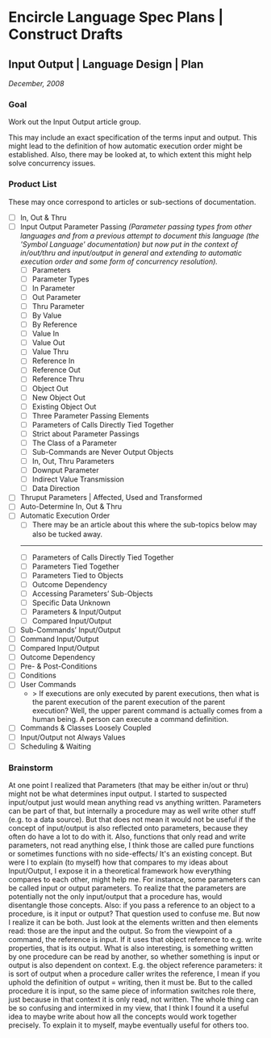 ﻿Encircle Language Spec Plans | Construct Drafts
===============================================

Input Output | Language Design | Plan
-------------------------------------

*December, 2008*

### Goal

Work out the Input Output article group.

This may include an exact specification of the terms input and output. This might lead to the definition of how automatic execution order might be established. Also, there may be looked at, to which extent this might help solve concurrency issues.

### Product List

These may once correspond to articles or sub-sections of documentation.

- [ ] In, Out & Thru
- [ ] Input Output Parameter Passing
        *(Parameter passing types from other languages and from a previous attempt to document this language (the 'Symbol Language' documentation) but now put in the context of in/out/thru and input/output in general and extending to automatic execution order and some form of concurrency resolution).*
    - [ ] Parameters
    - [ ] Parameter Types
    - [ ] In Parameter
    - [ ] Out Parameter
    - [ ] Thru Parameter
    - [ ] By Value
    - [ ] By Reference
    - [ ] Value In
    - [ ] Value Out
    - [ ] Value Thru
    - [ ] Reference In
    - [ ] Reference Out
    - [ ] Reference Thru
    - [ ] Object Out
    - [ ] New Object Out
    - [ ] Existing Object Out
    - [ ] Three Parameter Passing Elements
    - [ ] Parameters of Calls Directly Tied Together
    - [ ] Strict about Parameter Passings
    - [ ] The Class of a Parameter
    - [ ] Sub-Commands are Never Output Objects
    - [ ] In, Out, Thru Parameters
    - [ ] Downput Parameter
    - [ ] Indirect Value Transmission
    - [ ] Data Direction
- [ ] Thruput Parameters | Affected, Used and Transformed
- [ ] Auto-Determine In, Out & Thru
- [ ] Automatic Execution Order
    - [ ] There may be an article about this where the sub-topics below may also be tucked away. 
    -----
    - [ ] Parameters of Calls Directly Tied Together
    - [ ] Parameters Tied Together
    - [ ] Parameters Tied to Objects
    - [ ] Outcome Dependency
    - [ ] Accessing Parameters’ Sub-Objects
    - [ ] Specific Data Unknown
    - [ ] Parameters & Input/Output
    - [ ] Compared Input/Output
- [ ] Sub-Commands’ Input/Output
- [ ] Command Input/Output
- [ ] Compared Input/Output
- [ ] Outcome Dependency
- [ ] Pre- & Post-Conditions
- [ ] Conditions
- [ ] User Commands
    - \> If executions are only executed by parent executions, then what is the parent execution of the parent execution of the parent execution? Well, the upper parent command is actually comes from a human being. A person can execute a command definition.
- [ ] Commands & Classes Loosely Coupled
- [ ] Input/Output not Always Values
- [ ] Scheduling & Waiting

### Brainstorm

At one point I realized that Parameters (that may be either in/out or thru) might not be what determines input output. I started to suspected input/output just would mean anything read vs anything written. Parameters can be part of that, but internally a procedure may as well write other stuff (e.g. to a data source). But that does not mean it would not be useful if the concept of input/output is also reflected onto parameters, because they often do have a lot to do with it. Also, functions that only read and write parameters, not read anything else, I think those are called pure functions or sometimes functions with no side-effects/ It's an existing concept. But were I to explain (to myself) how that compares to my ideas about Input/Output, I expose it in a theoretical framework how everything compares to each other, might help me. For instance, some parameters can be called input or output parameters. To realize that the parameters are potentially not the only input/output that a procedure has, would disentangle those concepts. Also: if you pass a reference to an object to a procedure, is it input or output? That question used to confuse me. But now I realize it can be both. Just look at the elements written and then elements read: those are the input and the output. So from the viewpoint of a command, the reference is input. If it uses that object reference to e.g. write properties, that is its output. What is also interesting, is something written by one procedure can be read by another, so whether something is input or output is also dependent on context. E.g. the object reference parameters: it is sort of output when a procedure caller writes the reference, I mean if you uphold the definition of output = writing, then it must be. But to the called procedure it is input, so the same piece of information switches role there, just because in that context it is only read, not written. The whole thing can be so confusing and intermixed in my view, that I think I found it a useful idea to maybe write about how all the concepts would work together precisely. To explain it to myself, maybe eventually useful for others too.